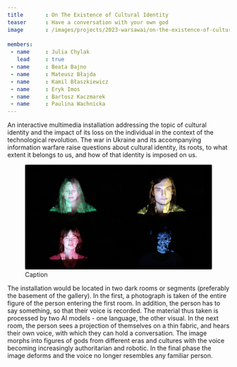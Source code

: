 ```yaml
---
title       : On The Existence of Cultural Identity
teaser      : Have a conversation with your own god
image       : /images/projects/2023-warsawai/on-the-existence-of-cultural-identity/on-the-existence-of-cultural-identity.jpg

members:
 - name     : Julia Chylak
   lead     : true
 - name     : Beata Bajno
 - name     : Mateusz Błajda
 - name     : Kamil Błaszkiewicz
 - name     : Eryk Imos
 - name     : Bartosz Kaczmarek
 - name     : Paulina Wachnicka
---
```

An interactive multimedia installation addressing the topic of cultural identity and the impact of its loss on the individual in the context of the technological revolution. The war in Ukraine and its accompanying information warfare raise questions about cultural identity, its roots, to what extent it belongs to us, and how of that identity is imposed on us.

<figure>
  <img src="/images/projects/2023-warsawai/on-the-existence-of-cultural-identity/faces.jpg" alt="Caption" />
  <figcaption>Caption</figcaption>
</figure>

The installation would be located in two dark rooms or segments (preferably the basement of the gallery). In the first, a photograph is taken of the entire figure of the person entering the first room. In addition, the person has to say something, so that their voice is recorded. The material thus taken is processed by two AI models - one language, the other visual. In the next room, the person sees a projection of themselves on a thin fabric, and hears their own voice, with which they can hold a conversation. The image morphs into figures of gods from different eras and cultures with the voice becoming increasingly authoritarian and robotic. In the final phase the image deforms and the voice no longer resembles any familiar person. 